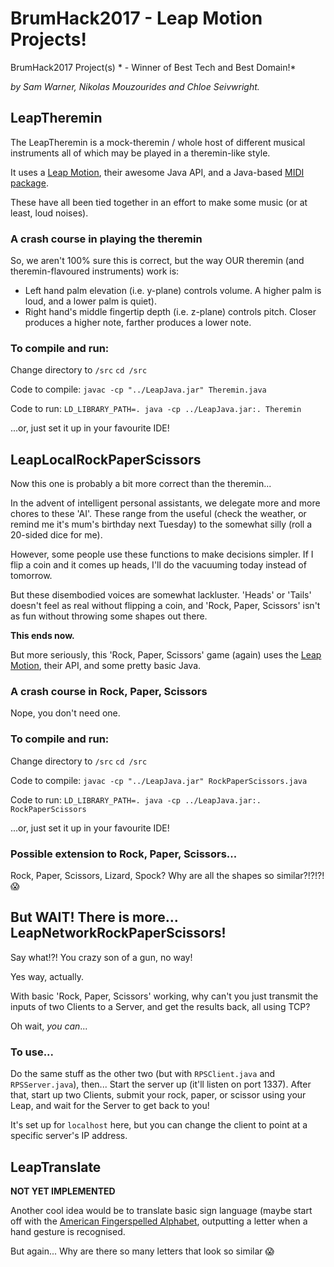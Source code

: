 # BrumHack2017 - Leap Motion Projects!
BrumHack2017 Project(s) * - Winner of Best Tech and Best Domain!*

*by Sam Warner, Nikolas Mouzourides and Chloe Seivwright.*

## LeapTheremin
The LeapTheremin is a mock-theremin / whole host of different musical instruments all of which may be played in a theremin-like style.

It uses a [Leap Motion](www.leapmotion.com), their awesome Java API, and a Java-based [MIDI package](https://docs.oracle.com/javase/tutorial/sound/overview-MIDI.html).

These have all been tied together in an effort to make some music (or at least, loud noises).

### A crash course in playing the theremin
So, we aren't 100% sure this is correct, but the way OUR theremin (and theremin-flavoured instruments) work is:
* Left hand palm elevation (i.e. y-plane) controls volume. A higher palm is loud, and a lower palm is quiet).
* Right hand's middle fingertip depth (i.e. z-plane) controls pitch. Closer produces a higher note, farther produces a lower note.

### To compile and run:
Change directory to `/src`
```cd /src```

Code to compile:
```javac -cp "../LeapJava.jar" Theremin.java```

Code to run:
```LD_LIBRARY_PATH=. java -cp ../LeapJava.jar:. Theremin```

...or, just set it up in your favourite IDE!

## LeapLocalRockPaperScissors
Now this one is probably a bit more correct than the theremin...

In the advent of intelligent personal assistants, we delegate more and more chores to these 'AI'. These range from the useful (check the weather, or remind me it's mum's birthday next Tuesday) to the somewhat silly (roll a 20-sided dice for me).

However, some people use these functions to make decisions simpler. If I flip a coin and it comes up heads, I'll do the vacuuming today instead of tomorrow.

But these disembodied voices are somewhat lackluster. 'Heads' or 'Tails' doesn't feel as real without flipping a coin, and 'Rock, Paper, Scissors' isn't as fun without throwing some shapes out there.

**This ends now.**

But more seriously, this 'Rock, Paper, Scissors' game (again) uses the [Leap Motion](www.leapmotion.com), their API, and some pretty basic Java.

### A crash course in Rock, Paper, Scissors
Nope, you don't need one.

### To compile and run:
Change directory to `/src`
```cd /src```

Code to compile:
```javac -cp "../LeapJava.jar" RockPaperScissors.java```

Code to run:
```LD_LIBRARY_PATH=. java -cp ../LeapJava.jar:. RockPaperScissors```

...or, just set it up in your favourite IDE!

### Possible extension to Rock, Paper, Scissors...
Rock, Paper, Scissors, Lizard, Spock? Why are all the shapes so similar?!?!?! :scream:

## But WAIT! There is more... LeapNetworkRockPaperScissors!
Say what!?! You crazy son of a gun, no way!

Yes way, actually.

With basic 'Rock, Paper, Scissors' working, why can't you just transmit the inputs of two Clients to a Server, and get the results back, all using TCP?

Oh wait, *you can*...

### To use...
Do the same stuff as the other two (but with `RPSClient.java` and `RPSServer.java`), then...
Start the server up (it'll listen on port 1337). After that, start up two Clients, submit your rock, paper, or scissor using your Leap, and wait for the Server to get back to you!

It's set up for `localhost` here, but you can change the client to point at a specific server's IP address.

## LeapTranslate
**NOT YET IMPLEMENTED**

Another cool idea would be to translate basic sign language (maybe start off with the [American Fingerspelled Alphabet](http://www.lifeprint.com/asl101/fingerspelling/fingerspelling.htm), outputting a letter when a hand gesture is recognised.

But again... Why are there so many letters that look so similar :scream:
